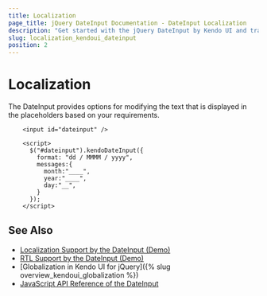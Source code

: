 ```yaml
---
title: Localization
page_title: jQuery DateInput Documentation - DateInput Localization
description: "Get started with the jQuery DateInput by Kendo UI and translate its text messages for different culture locales."
slug: localization_kendoui_dateinput
position: 2
---
```


# Localization

The DateInput provides options for modifying the text that is displayed in the placeholders based on your requirements.

```dojo
    <input id="dateinput" />

    <script>
      $("#dateinput").kendoDateInput({
        format: "dd / MMMM / yyyy",
        messages:{
          month:"____",
          year:"____",
          day:"__",
        }
      });
    </script>
```

## See Also

* [Localization Support by the DateInput (Demo)](https://demos.telerik.com/kendo-ui/dateinput/localization-globalization)
* [RTL Support by the DateInput (Demo)](https://demos.telerik.com/kendo-ui/dateinput/right-to-left-support)
* [Globalization in Kendo UI for jQuery]({% slug overview_kendoui_globalization %})
* [JavaScript API Reference of the DateInput](/api/javascript/ui/dateinput)
